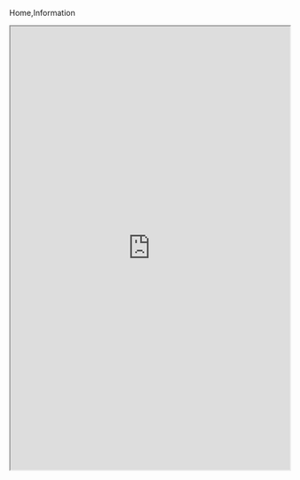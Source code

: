 Home,Information

<iframe src="http://docs.google.com/gview?embedded=true&url=http://users.wpi.edu/~pepband/constitution.pdf" style="width: 100%; height: 800px; overflow: grow;"></iframe>
